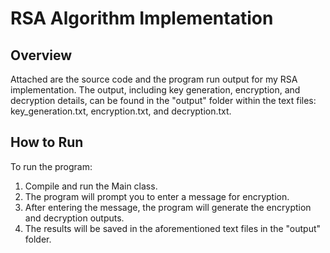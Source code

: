 # RSA Algorithm Implementation

## Overview
Attached are the source code and the program run output for my RSA implementation. The output, including key generation, encryption, and decryption details, can be found in the "output" folder within the text files: key_generation.txt, encryption.txt, and decryption.txt.

## How to Run
To run the program:
1. Compile and run the Main class.
2. The program will prompt you to enter a message for encryption.
3. After entering the message, the program will generate the encryption and decryption outputs.
4. The results will be saved in the aforementioned text files in the "output" folder.